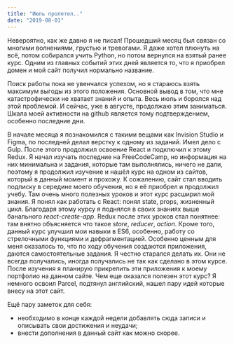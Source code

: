 ```yaml
---
title: "Июль пролетел.."
date: "2019-08-01"
---
```


Невероятно, как же давно я не писал! Прошедший месяц был связан со многими волнениями, грустью и тревогами. Я даже хотел плюнуть на всё, потом собирался учить Python, но потом вернулся на взятый ранее курс. Одним из главных событий этих дней является то, что я приобрел домен и мой сайт получил нормально название.

Поиск работы пока не увенчался успехом, но я стараюсь взять максимум выгоды из этого положения. Основной вывод в том, что мне катастрофически не хватает знаний и опыта. Весь июль и боролся над этой проблемой. И сейчас, уже в августе, продолжаю этим заниматься. Шкала моей активности на github является тому подтверждением, особенно последние дни.

В начале месяца я познакомился с такими вещами как Invision Studio и Figma, по последней делал верстку к одному из заданий. Имел дело с Gulp. После этого продолжил освоение React и подключил к этому Redux. Я начал изучать последние на FreeCodeCamp, но информация на них минимальна и задания, которые там выполнялись, ничего не дали, поэтому я продолжил изучение и нашёл курс на одном из сайтов, который в данный момент и прохожу. К сожалению, сайт стал вводить подписку в середине моего обучения, но я её приобрел и продолжил учебу. Там очень много полезных уроков и этот курс раcширил мой знания. Я понял как работать с React: понял state, props, жизненный цикл. Благодаря этому курсу я поднялся в своих знанияx выше банального _react-create-app_. Redux после этих уроков стал понятнее: там внятно объясняется что такое _store_, _reducer_, _action_. Кроме того, данный курс улучшил мои навыки в ES6, особенно, работу со стрелочными функциями и дефрагментацией. Особенно ценным для меня оказалось то, что по ходу обучения создаются приложения, даются самостоятельные задания. Я честно старался делать их. Они не всегда получались, иногда получались не так как сделано в этом курсе. После изучения я планирую прикрепить эти приложения к моему портфолио на данном сайте. Чем еще оказался полезен этот курс? Я немного освоил Parcel, подтянул английский, нашел пару идей которые внесу на этот сайт.

Ещё пару заметок для себя:
- необходимо в конце каждой недели добавлять сюда записи и описывать свои достижения и неудачи;
- внести дополнения в данный сайт как можно скорее.